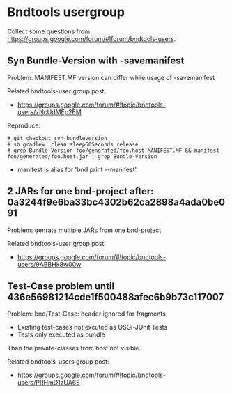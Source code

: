 # Bndtools usergroup 

Collect some questions from https://groups.google.com/forum/#!forum/bndtools-users.

## Syn Bundle-Version with -savemanifest

Problem: MANIFEST.MF version can differ while usage of -savemanifest

Related bndtools-user group post: 

- https://groups.google.com/forum/#!topic/bndtools-users/zNcUdMEp2EM

Reproduce:

```
# git checkout syn-bundleversion
# sh gradlew  clean sleep60Seconds release
# grep Bundle-Version foo/generated/foo.host-MANIFEST.MF && manifest foo/generated/foo.host.jar | grep Bundle-Version
```
* manifest is alias for 'bnd print --manifest'

##  2 JARs for one bnd-project after: 0a3244f9e6ba33bc4302b62ca2898a4ada0be091

Problem: genrate multiple JARs from one bnd-project

Related bndtools-user group post: 
-  https://groups.google.com/forum/#!topic/bndtools-users/9ABBHk8w00w

## Test-Case problem until 436e56981214cde1f500488afec6b9b73c117007

Problem: bnd/Test-Case: header ignored for fragments

- Existing test-cases not excuted as OSGi-JUnit Tests
- Tests only executed as bundle

Than the private-classes from host not visible. 

Related bndtools-users group post: 
- https://groups.google.com/forum/#!topic/bndtools-users/PRHmD1zUA68

